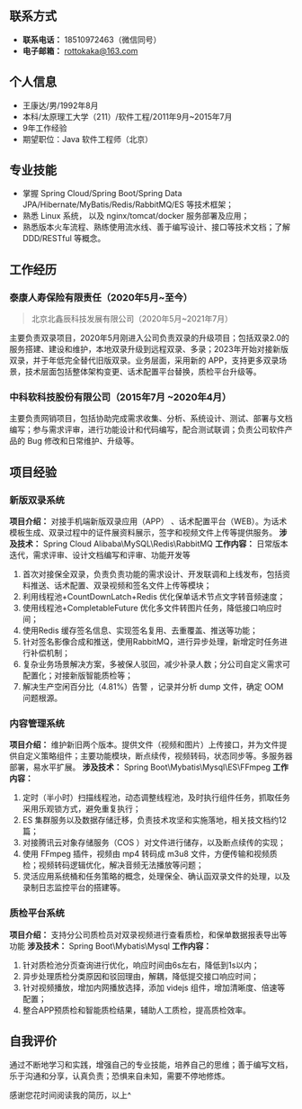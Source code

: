 ## 联系方式
- **联系电话：** 18510972463（微信同号）
- **电子邮箱：** rottokaka@163.com
## 个人信息
- 王康达/男/1992年8月
- 本科/太原理工大学（211）/软件工程/2011年9月~2015年7月 
- 9年工作经验
- 期望职位：Java 软件工程师（北京）
## 专业技能
- 掌握 Spring Cloud/Spring Boot/Spring Data JPA/Hibernate/MyBatis/Redis/RabbitMQ/ES 等技术框架；
- 熟悉 Linux 系统， 以及 nginx/tomcat/docker 服务部署及应用；
- 熟悉版本火车流程、熟练使用流水线、善于编写设计、接口等技术文档；了解 DDD/RESTful 等概念。
## 工作经历
### 泰康人寿保险有限责任（2020年5月~至今）
>  北京北鑫辰科技发展有限公司（2020年5月~2021年7月）

主要负责双录项目，2020年5月刚进入公司负责双录的升级项目；包括双录2.0的服务搭建、建设和维护，本地双录升级到远程双录、多录；2023年开始对接新版双录，并于年低完全替代旧版双录。业务层面，采用新的 APP，支持更多双录场景，技术层面包括整体架构变更、话术配置平台替换，质检平台升级等。
### 中科软科技股份有限公司（2015年7月 ~2020年4月）
主要负责网销项目，包括协助完成需求收集、分析、系统设计、测试、部署与文档编写；参与需求评审，进行功能设计和代码编写，配合测试联调；负责公司软件产品的 Bug 修改和日常维护、升级等。
## 项目经验
### 新版双录系统
**项目介绍：** 对接手机端新版双录应用（APP） 、话术配置平台（WEB）。为话术模板生成、双录过程中的证件展资料展示，签字和视频文件上传等提供服务。
**涉及技术：** Spring Cloud Alibaba\MySQL\Redis\RabbitMQ 
**工作内容：** 日常版本迭代，需求评审、设计文档编写和评审、功能开发等
1. 首次对接保全双录，负责负责功能的需求设计、开发联调和上线发布，包括资料推送、话术配置、双录视频和签名文件上传等模块；
2. 利用线程池+CountDownLatch+Redis 优化保单话术节点文字转音频速度；
3. 使用线程池+CompletableFuture 优化多文件转图片任务，降低接口响应时间；
4. 使用Redis 缓存签名信息、实现签名复用、去重覆盖、推送等功能；
5. 针对签名影像合成和推送，使用RabbitMQ，进行异步处理，新增定时任务进行补偿机制；
6. 复杂业务场景解决方案，多被保人驳回，减少补录人数；分公司自定义需求可配置化；对接新版智能质检等；
7. 解决生产空闲百分比（4.81%）告警 ，记录并分析 dump 文件，确定 OOM 问题根源。
### 内容管理系统
**项目介绍：** 维护新旧两个版本。提供文件（视频和图片）上传接口，并为文件提供自定义策略组件；主要功能模块，断点续传，视频转码，状态同步等。多服务器部署，易水平扩展。
**涉及技术：** Spring Boot\Mybatis\Mysql\ES\FFmpeg
**工作内容：**
1. 定时（半小时）扫描线程池，动态调整线程池，及时执行组件任务，抓取任务采用乐观锁方式，避免重复执行；
2. ES 集群服务以及数据存储迁移，负责技术攻坚和实施落地，相关技文档约12篇；
3. 对接腾讯云对象存储服务（COS ）对文件进行储存，以及断点续传的实现；
4. 使用 FFmpeg 插件，视频由 mp4 转码成 m3u8 文件，方便传输和视频质检；视频转码逻辑优化，解决音频无法播放等问题；
5. 灵活应用系统桶和任务策略的概念，处理保全、确认函双录文件的处理，以及录制日志监控平台的搭建等。
### 质检平台系统
**项目介绍：** 支持分公司质检员对双录视频进行查看质检，和保单数据报表导出等功能
**涉及技术：** Spring Boot\Mybatis\Mysql 
**工作内容：**
1. 针对质检池分页查询进行优化，响应时间由6s左右，降低到1s以内；
2. 异步处理质检分类原因和驳回理由，解耦，降低提交接口响应时间；
3. 针对视频播放，增加内网播放选择，添加 videjs 组件，增加清晰度、倍速等配置；
4. 整合APP预质检和智能质检结果，辅助人工质检，提高质检效率。
## 自我评价
通过不断地学习和实践，增强自己的专业技能，培养自己的思维；善于编写文档，乐于沟通和分享，认真负责；恐惧来自未知，需要不停地修炼。

感谢您花时间阅读我的简历，以上^